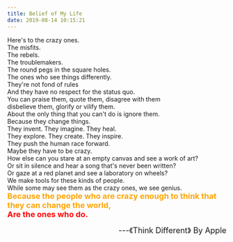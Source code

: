 ```yaml
---
title: Belief of My Life
date: 2019-08-14 10:15:21
---
```


Here's to the crazy ones.   
The misfits.   
The rebels.    
The troublemakers.   
The round pegs in the square holes.   
The ones who see things differently.   
They're not fond of rules   
And they have no respect for the status quo.   
You can praise them, quote them, disagree with them   
disbelieve them, glorify or vilify them.   
About the only thing that you can't do is ignore them.   
Because they change things.   
They invent. They imagine. They heal.   
They explore. They create. They inspire.   
They push the human race forward.   
Maybe they have to be crazy.   
How else can you stare at an empty canvas and see a work of art?   
Or sit in silence and hear a song that's never been written?   
Or gaze at a red planet and see a laboratory on wheels?   
We make tools for these kinds of people.   
While some may see them as the crazy ones, we see genius.   
<font size = 4 color = "orange">**Because the people who are crazy enough to think that they can change the world,**</font>  
<font size = 4 color = "red">**Are the ones who do.**</font>

<font size = 4><p align = right>---《Think Different》 By Apple</p></font>